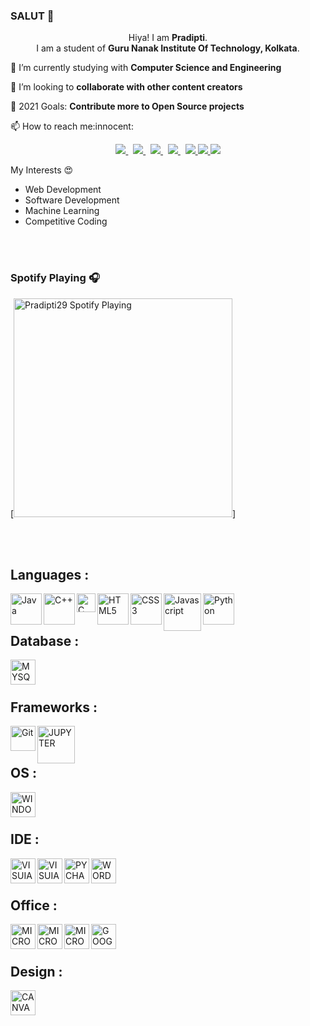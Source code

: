 ### SALUT 👋

<p align='Center'>
 Hiya! I am <b>Pradipti</b>.<br/>
 I am a student of <b>Guru Nanak Institute Of Technology, Kolkata</b>.<br/>
 </p>
 
<p> 🌱 I’m currently studying with <b>Computer Science and Engineering</b></p>

<p> 👯 I’m looking to <b>collaborate with other content creators</b></p>

<p> 🥅 2021 Goals: <b>Contribute more to Open Source projects</b></p>

<p>📫 How to reach me:innocent:</p>

<p align='center'>
 
  <a href="mailto:sah.pradipti29@gmail.com">
  <img src="https://img.shields.io/badge/Gmail-D14836?style=for-the-badge&logo=gmail&logoColor=white">
  </a>&nbsp
  
  <a href="https://www.linkedin.com/in/pradipti-sah-b503ba184/">
  <img src="https://img.shields.io/badge/LinkedIn-0077B5?style=for-the-badge&logo=linkedin&logoColor=white">
  </a>&nbsp
  
  <a href="https://twitter.com/sah_pradipti">
    <img src="https://img.shields.io/badge/Twitter-1DA1F2?style=for-the-badge&logo=twitter&logoColor=white">
  </a>&nbsp
  
  <a href="https://www.facebook.com/pradipti29">
    <img src="https://img.shields.io/badge/Facebook-1877F2?style=for-the-badge&logo=facebook&logoColor=white">
  </a>&nbsp
  
   <a href="https://www.instagram.com/_pradipti_29/">
    <img src="https://img.shields.io/badge/Instagram-E4405F?style=for-the-badge&logo=instagram&logoColor=white">
  </a>

   <a href="https://www.hackerearth.com/@rashmi1999sah">
    <img src="https://img.shields.io/badge/HackerEarth-%232C3454.svg?&style=for-the-badge&logo=HackerEarth&logoColor=Blue">
  </a>
   
   <a href="https://www.hackerrank.com/Pradipti29">
    <img src="https://img.shields.io/badge/-Hackerrank-2EC866?style=for-the-badge&logo=HackerRank&logoColor=white">
  </a>

</p>

My Interests :heart_eyes:<br>

- Web Development
- Software Development
- Machine Learning
- Competitive Coding 

<br/>
<br/>

### Spotify Playing 🎧

[<img src="https://open.spotify.com/embed/track/3cqPu20DGTGUoZtbJH2Dmi" alt="Pradipti29 Spotify Playing" width="350" />]

<br/>
<br/>

## Languages :

<img align = 'left' alt = 'Java' width='50px' src="https://img.shields.io/badge/Java-ED8B00?style=for-the-badge&logo=java&logoColor=white"/>

<img align = 'left' alt = 'C++' width='50px' src="https://img.shields.io/badge/C%2B%2B-00599C?style=for-the-badge&logo=c%2B%2B&logoColor=white"/>

<img align = 'left' alt = 'C' width='30px' src="https://img.shields.io/badge/C-00599C?style=for-the-badge&logo=c&logoColor=white"/>

<img align = 'left' alt = 'HTML5' width='50px' src="https://img.shields.io/badge/HTML5-E34F26?style=for-the-badge&logo=html5&logoColor=white"/>

<img align = 'left' alt = 'CSS3' width='50px' src="https://img.shields.io/badge/CSS3-1572B6?style=for-the-badge&logo=css3&logoColor=white"/>

<img align = 'left' alt = 'Javascript' width='60px' src="https://img.shields.io/badge/JavaScript-323330?style=for-the-badge&logo=javascript&logoColor=F7DF1E"/>

<img align = 'left' alt = 'Python' width='50px' src="https://img.shields.io/badge/Python-3776AB?style=for-the-badge&logo=python&logoColor=white"/>

<br/>
<br/>

## Database :

<img align = 'left' alt = 'MYSQL' width='40px' src="https://img.shields.io/badge/MySQL-00000F?style=for-the-badge&logo=mysql&logoColor=white"/>

<br/>
<br/>

## Frameworks :

<img align = 'left' alt = 'Git' width='40px' src="https://img.shields.io/badge/Git-F05032?style=for-the-badge&logo=git&logoColor=white"/>

<img align = 'left' alt = 'JUPYTER' width='60px' src="https://img.shields.io/badge/Jupyter-F37626.svg?&style=for-the-badge&logo=Jupyter&logoColor=white"/>

<br/>
<br/>

## OS :

<img align = 'left' alt = 'WINDOWS' width='40px' src="https://img.shields.io/badge/Windows-0078D6?style=for-the-badge&logo=windows&logoColor=white"/>

<br/>
<br/>

## IDE :

<img align = 'left' alt = 'VISUIAL STUDIO CODE' width='40px' src="https://img.shields.io/badge/Visual_Studio_Code-0078D4?style=for-the-badge&logo=visual%20studio%20code&logoColor=white"/>

<img align = 'left' alt = 'VISUIAL STUDIO 2019' width='40px' src="https://img.shields.io/badge/Visual_Studio_2019-5C2D91?style=for-the-badge&logo=visual%20studio&logoColor=white"/>

<img align = 'left' alt = 'PYCHARM' width='40px' src="https://img.shields.io/badge/PyCharm-000000.svg?&style=for-the-badge&logo=PyCharm&logoColor=white"/>

<img align = 'left' alt = 'WORDPRESS' width='40px' src="https://img.shields.io/badge/Wordpress-21759B?style=for-the-badge&logo=wordpress&logoColor=white"/>

<br/>
<br/>

## Office :

<img align = 'left' alt = 'MICROSOFT EXCEL' width='40px' src="https://img.shields.io/badge/Microsoft_Excel-217346?style=for-the-badge&logo=microsoft-excel&logoColor=white"/>

<img align = 'left' alt = 'MICROSOFT POWERPOINT' width='40px' src="https://img.shields.io/badge/Microsoft_PowerPoint-B7472A?style=for-the-badge&logo=microsoft-powerpoint&logoColor=white"/>

<img align = 'left' alt = 'MICROSOFT WORD' width='40px' src="https://img.shields.io/badge/Microsoft_Word-2B579A?style=for-the-badge&logo=microsoft-word&logoColor=white"/>

<img align = 'left' alt = 'GOOGLE SHEETS' width='40px' src="https://img.shields.io/badge/Google%20Sheets-34A853?style=for-the-badge&logo=google-sheets&logoColor=white"/>

<br/>
<br/>

## Design :

<img align = 'left' alt = 'CANVA' width='40px' src="https://img.shields.io/badge/Canva-%2300C4CC.svg?&style=for-the-badge&logo=Canva&logoColor=white"/>




<br/>
<br/>
<br/>




<!--
**Pradipti29/Pradipti29** is a ✨ _special_ ✨ repository because its `README.md` (this file) appears on your GitHub profile.

Here are some ideas to get you started:

- 🔭 I’m currently working on ...
- 🌱 I’m currently learning ...
- 👯 I’m looking to collaborate on ...
- 🤔 I’m looking for help with ...
- 💬 Ask me about ...
- 📫 How to reach me: ...
- 😄 Pronouns: ...
- ⚡ Fun fact: ...
-->
